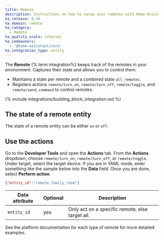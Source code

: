 ```yaml
---
title: Remote
description: Instructions on how to setup your remotes with Home Assistant.
ha_release: 0.34
ha_domain: remote
ha_category:
  - Remote
ha_quality_scale: internal
ha_codeowners:
  - '@home-assistant/core'
ha_integration_type: entity
---
```


The **Remote** {% term integration%} keeps track of the remotes in your environment. Captures their state and allows you to control them.

- Maintains a state per remote and a combined state `all_remotes`.
- Registers actions `remote/turn_on`, `remote/turn_off`, `remote/toggle`, and `remote/send_command` to control remotes.

{% include integrations/building_block_integration.md %}

## The state of a remote entity

The state of a remote entity can be either `on` or `off`.

## Use the actions

Go to the **Developer Tools** and open the **Actions** tab. From the **Actions** dropdown, choose `remote/turn_on`, `remote/turn_off`, or `remote/toggle`. Under target, select the target device. If you are in YAML mode, enter something like the sample below into the **Data** field. Once you are done, select **Perform action**.

```json
{"entity_id":"remote.family_room"}
```

| Data attribute | Optional | Description                                     |
| -------------- | -------- | ----------------------------------------------- |
| `entity_id`    | yes      | Only act on a specific remote, else target all. |

See the platform documentation for each type of remote for more detailed examples.
